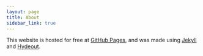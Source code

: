 ```yaml
---
layout: page
title: About
sidebar_link: true
---
```


<p class="message">
  This website is hosted for free at <a href="https://pages.github.com">GitHub Pages</a>, and was made using <a href="https://jekyllrb.com/">Jekyll</a> and <a href="https://github.com/fongandrew/hydeout">Hydeout</a>.
</p>
